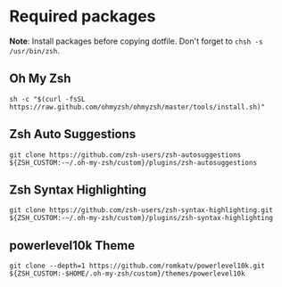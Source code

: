 # Required packages

**Note**: Install packages before copying dotfile. Don't forget to `chsh -s /usr/bin/zsh`.

## Oh My Zsh

```shell
sh -c "$(curl -fsSL https://raw.github.com/ohmyzsh/ohmyzsh/master/tools/install.sh)"
```

## Zsh Auto Suggestions

```shell
git clone https://github.com/zsh-users/zsh-autosuggestions ${ZSH_CUSTOM:-~/.oh-my-zsh/custom}/plugins/zsh-autosuggestions
```

## Zsh Syntax Highlighting

```shell
git clone https://github.com/zsh-users/zsh-syntax-highlighting.git ${ZSH_CUSTOM:-~/.oh-my-zsh/custom}/plugins/zsh-syntax-highlighting
```

## powerlevel10k Theme

```shell
git clone --depth=1 https://github.com/romkatv/powerlevel10k.git ${ZSH_CUSTOM:-$HOME/.oh-my-zsh/custom}/themes/powerlevel10k
```

